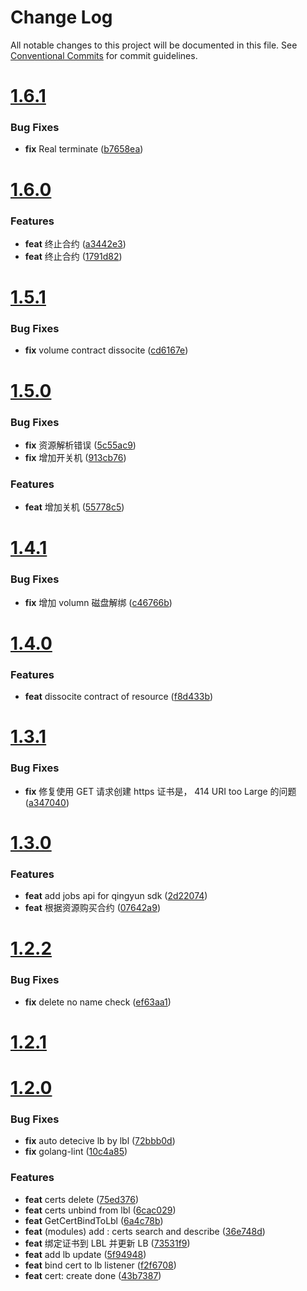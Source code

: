 # Change Log

All notable changes to this project will be documented in this file.
See [Conventional Commits](https://conventionalcommits.org) for commit guidelines.



# [1.6.1](https://github.com/tangx/qingclix/compare/v1.6.0...v1.6.1)

### Bug Fixes

* **fix** Real terminate ([b7658ea](https://github.com/tangx/qingclix/commit/b7658ead8e0a1fbc91b2fdb45e01a63cecd1ff0b))



# [1.6.0](https://github.com/tangx/qingclix/compare/v1.5.1...v1.6.0)

### Features

* **feat** 终止合约 ([a3442e3](https://github.com/tangx/qingclix/commit/a3442e35265b18f683e68bc6a792b7b989927201))
* **feat** 终止合约 ([1791d82](https://github.com/tangx/qingclix/commit/1791d82cfb53d52c346f1d1707d8362f60f8b95c))



# [1.5.1](https://github.com/tangx/qingclix/compare/v1.5.0...v1.5.1)

### Bug Fixes

* **fix** volume contract dissocite ([cd6167e](https://github.com/tangx/qingclix/commit/cd6167e9c1bc42a2574eb4a7755c8486a760151c))



# [1.5.0](https://github.com/tangx/qingclix/compare/v1.4.1...v1.5.0)

### Bug Fixes

* **fix** 资源解析错误 ([5c55ac9](https://github.com/tangx/qingclix/commit/5c55ac951e1d56b95f5d13eab93f7d83a66f5ba5))
* **fix** 增加开关机 ([913cb76](https://github.com/tangx/qingclix/commit/913cb76b1b85c6e2bf336290eb21e3b06604060c))


### Features

* **feat** 增加关机 ([55778c5](https://github.com/tangx/qingclix/commit/55778c5964d0f4410fc5c2a8548ce648df7ad0a2))



# [1.4.1](https://github.com/tangx/qingclix/compare/v1.4.0...v1.4.1)

### Bug Fixes

* **fix** 增加 volumn 磁盘解绑 ([c46766b](https://github.com/tangx/qingclix/commit/c46766b5278d903e2240c29e2c3c9e9f62e8e10d))



# [1.4.0](https://github.com/tangx/qingclix/compare/v1.3.1...v1.4.0)

### Features

* **feat** dissocite contract of resource ([f8d433b](https://github.com/tangx/qingclix/commit/f8d433be31467455ab680cd87e77e2c6427a74c3))



# [1.3.1](https://github.com/tangx/qingclix/compare/v1.3.0...v1.3.1)

### Bug Fixes

* **fix** 修复使用 GET 请求创建 https 证书是，  414 URI too Large 的问题 ([a347040](https://github.com/tangx/qingclix/commit/a3470404d5a414614846295ccb014a7628a5eb3c))



# [1.3.0](https://github.com/tangx/qingclix/compare/v1.2.2...v1.3.0)

### Features

* **feat** add jobs api for qingyun sdk ([2d22074](https://github.com/tangx/qingclix/commit/2d220741a50cf154b5215a4b12c607484beba025))
* **feat** 根据资源购买合约 ([07642a9](https://github.com/tangx/qingclix/commit/07642a95d708c2a987d6cb12e1bf85d91edab9db))



# [1.2.2](https://github.com/tangx/qingclix/compare/v1.2.1...v1.2.2)

### Bug Fixes

* **fix** delete no name check ([ef63aa1](https://github.com/tangx/qingclix/commit/ef63aa1d0526ba1d33aca983b30aab6b94939084))



# [1.2.1](https://github.com/tangx/qingclix/compare/v1.2.0...v1.2.1)



# [1.2.0](https://github.com/tangx/qingclix/compare/v1.1.8...v1.2.0)

### Bug Fixes

* **fix** auto detecive lb by lbl ([72bbb0d](https://github.com/tangx/qingclix/commit/72bbb0d41612e3755b103561e0d3e0d683b2c8ad))
* **fix** golang-lint ([10c4a85](https://github.com/tangx/qingclix/commit/10c4a850d35fdd248875041bb67e4f57ee911a6a))


### Features

* **feat** certs delete ([75ed376](https://github.com/tangx/qingclix/commit/75ed376f098623df0ee29a9ebc5e1e42de709eda))
* **feat** certs unbind from lbl ([6cac029](https://github.com/tangx/qingclix/commit/6cac0291b233798d46c05096c84b68df003cf8dc))
* **feat** GetCertBindToLbl ([6a4c78b](https://github.com/tangx/qingclix/commit/6a4c78bc9bba58bff55e15a2b56b111d1464e0e4))
* **feat** (modules) add :  certs search and describe ([36e748d](https://github.com/tangx/qingclix/commit/36e748d01b4ef5cc6f0abb3d994e69553350778f))
* **feat** 绑定证书到 LBL 并更新 LB ([73531f9](https://github.com/tangx/qingclix/commit/73531f9a45d739619ae2c8d13abb365398b6b714))
* **feat** add lb update ([5f94948](https://github.com/tangx/qingclix/commit/5f94948e9a3b73b11a8806262743f96c385008be))
* **feat** bind cert to lb listener ([f2f6708](https://github.com/tangx/qingclix/commit/f2f6708c00675f9a58f353c7b5a3cb9b24a2a2a7))
* **feat** cert: create done ([43b7387](https://github.com/tangx/qingclix/commit/43b7387b425632fa3e3e90b5ffef5ceb5eb671fe))
